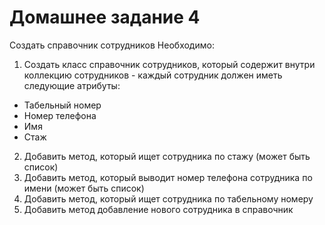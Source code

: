 # Домашнее задание 4
Создать справочник сотрудников
Необходимо:
1) Создать класс справочник сотрудников, который содержит внутри
   коллекцию сотрудников - каждый сотрудник должен иметь следующие атрибуты:
* Табельный номер
* Номер телефона
* Имя
* Стаж
2) Добавить метод, который ищет сотрудника по стажу (может быть список)
3) Добавить метод, который выводит номер телефона сотрудника по имени (может быть список)
4) Добавить метод, который ищет сотрудника по табельному номеру
5) Добавить метод добавление нового сотрудника в справочник
   
